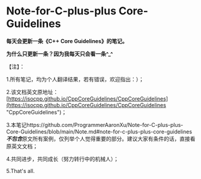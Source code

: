 # Note-for-C-plus-plus Core-Guidelines

**每天会更新一条《C++ Core Guidelines》的笔记。**

**为什么只更新一条？因为我每天只会看一条^_^**

【注】：

1.所有笔记，均为个人翻译结果，若有错误，欢迎指出：）；

2.该文档英文原地址：[https://isocpp.github.io/CppCoreGuidelines/CppCoreGuidelines](https://isocpp.github.io/CppCoreGuidelines/CppCoreGuidelines "CppCoreGuidelines")；

3.本笔记https://github.com/ProgrammerAaronXu/Note-for-C-plus-plus-Core-Guidelines/blob/main/Note.md#note-for-c-plus-plus-core-guidelines ***不包含***原文所有案例，仅列举个人觉得重要的部分。建议大家有条件的话，直接看原英文文档；

4.共同进步，共同成长（努力转行中的机械人）；

5.That's all.

